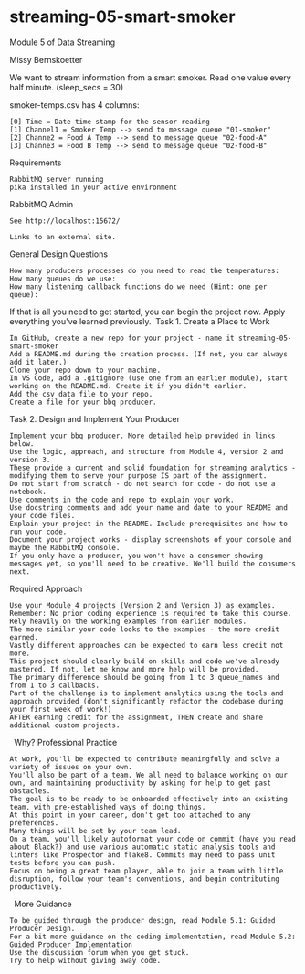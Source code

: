 # streaming-05-smart-smoker
Module 5 of Data Streaming

Missy Bernskoetter

We want to stream information from a smart smoker. Read one value every half minute. (sleep_secs = 30)

smoker-temps.csv has 4 columns:

    [0] Time = Date-time stamp for the sensor reading
    [1] Channel1 = Smoker Temp --> send to message queue "01-smoker"
    [2] Channe2 = Food A Temp --> send to message queue "02-food-A"
    [3] Channe3 = Food B Temp --> send to message queue "02-food-B"

Requirements

    RabbitMQ server running
    pika installed in your active environment

RabbitMQ Admin

    See http://localhost:15672/ 

    Links to an external site.

General Design Questions

    How many producers processes do you need to read the temperatures:
    How many queues do we use: 
    How many listening callback functions do we need (Hint: one per queue): 

If that is all you need to get started, you can begin the project now. Apply everything you've learned previously. 
Task 1. Create a Place to Work

    In GitHub, create a new repo for your project - name it streaming-05-smart-smoker
    Add a README.md during the creation process. (If not, you can always add it later.)
    Clone your repo down to your machine. 
    In VS Code, add a .gitignore (use one from an earlier module), start working on the README.md. Create it if you didn't earlier.
    Add the csv data file to your repo. 
    Create a file for your bbq producer.

Task 2. Design and Implement Your Producer

    Implement your bbq producer. More detailed help provided in links below. 
    Use the logic, approach, and structure from Module 4, version 2 and version 3.
    These provide a current and solid foundation for streaming analytics - modifying them to serve your purpose IS part of the assignment.
    Do not start from scratch - do not search for code - do not use a notebook.
    Use comments in the code and repo to explain your work. 
    Use docstring comments and add your name and date to your README and your code files. 
    Explain your project in the README. Include prerequisites and how to run your code. 
    Document your project works - display screenshots of your console and maybe the RabbitMQ console. 
    If you only have a producer, you won't have a consumer showing messages yet, so you'll need to be creative. We'll build the consumers next.

Required Approach

    Use your Module 4 projects (Version 2 and Version 3) as examples.
    Remember: No prior coding experience is required to take this course. Rely heavily on the working examples from earlier modules. 
    The more similar your code looks to the examples - the more credit earned.
    Vastly different approaches can be expected to earn less credit not more.
    This project should clearly build on skills and code we've already mastered. If not, let me know and more help will be provided. 
    The primary difference should be going from 1 to 3 queue_names and from 1 to 3 callbacks. 
    Part of the challenge is to implement analytics using the tools and approach provided (don't significantly refactor the codebase during your first week of work!) 
    AFTER earning credit for the assignment, THEN create and share additional custom projects. 

 
Why? Professional Practice

    At work, you'll be expected to contribute meaningfully and solve a variety of issues on your own.
    You'll also be part of a team. We all need to balance working on our own, and maintaining productivity by asking for help to get past obstacles.
    The goal is to be ready to be onboarded effectively into an existing team, with pre-established ways of doing things.
    At this point in your career, don't get too attached to any preferences.
    Many things will be set by your team lead.
    On a team, you'll likely autoformat your code on commit (have you read about Black?) and use various automatic static analysis tools and linters like Prospector and flake8. Commits may need to pass unit tests before you can push. 
    Focus on being a great team player, able to join a team with little disruption, follow your team's conventions, and begin contributing productively. 

 
More Guidance

    To be guided through the producer design, read Module 5.1: Guided Producer Design.
    For a bit more guidance on the coding implementation, read Module 5.2: Guided Producer Implementation
    Use the discussion forum when you get stuck.
    Try to help without giving away code. 

